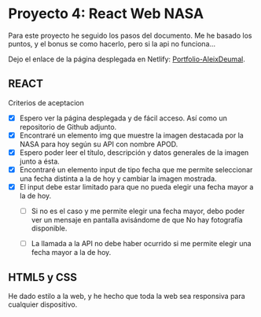 # Proyecto 4: React Web NASA

Para este proyecto he seguido los pasos del documento.
Me he basado los puntos, y el bonus se como hacerlo, pero si la api no funciona...

Dejo el enlace de la página desplegada en Netlify: [Portfolio-AleixDeumal](https://nasa-aleixdeumal.netlify.app/).

## REACT

Criterios de aceptacion 

- [x] Espero ver la página desplegada y de fácil acceso. Así como un repositorio de Github adjunto.
- [x] Encontraré un elemento img que muestre la imagen destacada por la NASA para hoy según su API con nombre APOD.
- [x] Espero poder leer el título, descripción y datos generales de la imagen junto a ésta.
- [x] Encontraré un elemento input de tipo fecha que me permite seleccionar una fecha distinta a la de hoy y cambiar la imagen mostrada.
- [x] El input debe estar limitado para que no pueda elegir una fecha mayor a la de hoy.
    - [ ] Si no es el caso y me permite elegir una fecha mayor, debo poder ver un mensaje en pantalla avisándome de que No hay fotografía disponible.
    - [ ] La llamada a la API no debe haber ocurrido si me permite elegir una fecha mayor a la de hoy.


    
## HTML5 y CSS

He dado estilo a la web, y he hecho que toda la web sea responsiva para cualquier dispositivo.
